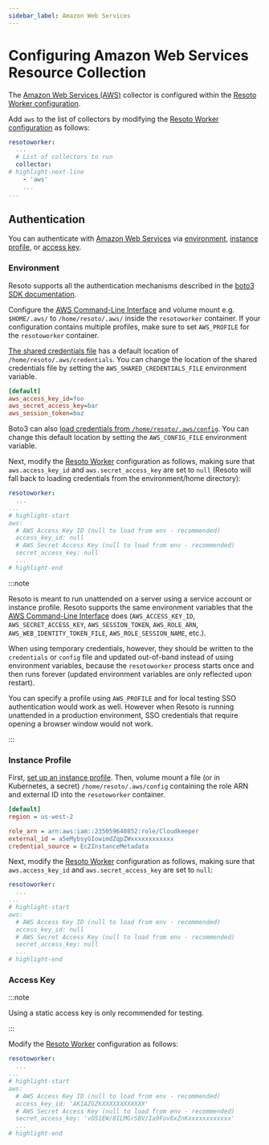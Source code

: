 ```yaml
---
sidebar_label: Amazon Web Services
---
```


# Configuring Amazon Web Services Resource Collection

The [Amazon Web Services (AWS)](../../../reference/data-models/aws.md) collector is configured within the [Resoto Worker configuration](../index.md).

Add `aws` to the list of collectors by modifying the [Resoto Worker configuration](../index.md) as follows:

```yaml
resotoworker:
  ...
  # List of collectors to run
  collector:
# highlight-next-line
    - 'aws'
    ...
...
```

## Authentication

You can authenticate with [Amazon Web Services](../../../reference/data-models/aws.md) via [environment](#environment), [instance profile](#instance-profile), or [access key](#access-key).

### Environment

Resoto supports all the authentication mechanisms described in the [boto3 SDK documentation](https://boto3.amazonaws.com/v1/documentation/api/latest/guide/credentials.html).

Configure the [<abbr title="Amazon Web Services">AWS</abbr> Command-Line Interface](https://aws.amazon.com/cli) and volume mount e.g. `$HOME/.aws/` to `/home/resoto/.aws/` inside the `resotoworker` container. If your configuration contains multiple profiles, make sure to set `AWS_PROFILE` for the `resotoworker` container.

[The shared credentials file](https://boto3.amazonaws.com/v1/documentation/api/latest/guide/credentials.html#shared-credentials-file) has a default location of `/home/resoto/.aws/credentials`. You can change the location of the shared credentials file by setting the `AWS_SHARED_CREDENTIALS_FILE` environment variable.

```ini title="Minimal example of the shared credentials file."
[default]
aws_access_key_id=foo
aws_secret_access_key=bar
aws_session_token=baz
```

Boto3 can also [load credentials from `/home/resoto/.aws/config`](https://boto3.amazonaws.com/v1/documentation/api/latest/guide/credentials.html#aws-config-file). You can change this default location by setting the `AWS_CONFIG_FILE` environment variable.

Next, modify the [Resoto Worker](../../../concepts/components/worker.md) configuration as follows, making sure that `aws.access_key_id` and `aws.secret_access_key` are set to `null` (Resoto will fall back to loading credentials from the environment/home directory):

```yaml title="Resoto Worker configuration"
resotoworker:
  ...
...
# highlight-start
aws:
  # AWS Access Key ID (null to load from env - recommended)
  access_key_id: null
  # AWS Secret Access Key (null to load from env - recommended)
  secret_access_key: null
  ...
# highlight-end
```

:::note

Resoto is meant to run unattended on a server using a service account or instance profile. Resoto supports the same environment variables that the [<abbr title="Amazon Web Services">AWS</abbr> Command-Line Interface](https://aws.amazon.com/cli) does (`AWS_ACCESS_KEY_ID`, `AWS_SECRET_ACCESS_KEY`, `AWS_SESSION_TOKEN`, `AWS_ROLE_ARN`, `AWS_WEB_IDENTITY_TOKEN_FILE`, `AWS_ROLE_SESSION_NAME`, etc.).

When using temporary credentials, however, they should be written to the `credentials` or `config` file and updated out-of-band instead of using environment variables, because the `resotoworker` process starts once and then runs forever (updated environment variables are only reflected upon restart).

You can specify a profile using `AWS_PROFILE` and for local testing SSO authentication would work as well. However when Resoto is running unattended in a production environment, SSO credentials that require opening a browser window would not work.

:::

### Instance Profile

First, [set up an instance profile](https://docs.aws.amazon.com/IAM/latest/UserGuide/id_roles_use_switch-role-ec2_instance-profiles.html). Then, volume mount a file (or in Kubernetes, a secret) `/home/resoto/.aws/config` containing the role ARN and external ID into the `resotoworker` container.

```ini
[default]
region = us-west-2

role_arn = arn:aws:iam::235059640852:role/Cloudkeeper
external_id = a5eMybsyGIowimdZqpZWxxxxxxxxxxxx
credential_source = Ec2InstanceMetadata
```

Next, modify the [Resoto Worker](../../../concepts/components/worker.md) configuration as follows, making sure that `aws.access_key_id` and `aws.secret_access_key` are set to `null`:

```yaml title="Resoto Worker configuration"
resotoworker:
  ...
...
# highlight-start
aws:
  # AWS Access Key ID (null to load from env - recommended)
  access_key_id: null
  # AWS Secret Access Key (null to load from env - recommended)
  secret_access_key: null
  ...
# highlight-end
```

### Access Key

:::note

Using a static access key is only recommended for testing.

:::

Modify the [Resoto Worker](../../../concepts/components/worker.md) configuration as follows:

```yaml title="Resoto Worker configuration"
resotoworker:
  ...
...
# highlight-start
aws:
  # AWS Access Key ID (null to load from env - recommended)
  access_key_id: 'AKIAZGZKXXXXXXXXXXXX'
  # AWS Secret Access Key (null to load from env - recommended)
  secret_access_key: 'vO51EW/8ILMGrSBV/Ia9Fov6xZnKxxxxxxxxxxxx'
  ...
# highlight-end
```
